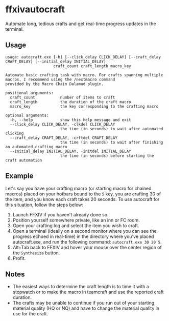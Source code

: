 # ffxivautocraft
Automate long, tedious crafts and get real-time progress updates in the terminal.

## Usage
```
usage: autocraft.exe [-h] [--click_delay CLICK_DELAY] [--craft_delay CRAFT_DELAY] [--initial_delay INITIAL_DELAY]
                     craft_count craft_length macro_key

Automate basic crafting task with macro. For crafts spanning multiple macros, I recommend using the /nextmacro command
provided by the Macro Chain Dalamud plugin.

positional arguments:
  craft_count           number of items to craft
  craft_length          the duration of the craft macro
  macro_key             the key corresponding to the crafting macro

optional arguments:
  -h, --help            show this help message and exit
  --click_delay CLICK_DELAY, -clkdel CLICK_DELAY
                        the time (in seconds) to wait after automated clicking
  --craft_delay CRAFT_DELAY, -crftdel CRAFT_DELAY
                        the time (in seconds) to wait after finishing an automated crafting macro
  --initial_delay INITIAL_DELAY, -initdel INITIAL_DELAY
                        the time (in seconds) before starting the craft automation
```

## Example
Let's say you have your crafting macro (or starting macro for chained macros) placed on your hotbars bound to the `5` key, you are crafting 30 of the item, and you know each craft takes 20 seconds. To use autocraft for this situation, follow the steps below:

1. Launch FFXIV if you haven't already done so. 
2. Position yourself somewhere private, like an inn or FC room.
3. Open your crafting log and select the item you wish to craft.
5. Open a terminal (ideally on a second monitor where you can see the progress echoed in real-time) in the directory where you've placed autocraft.exe, and run the following command:
   `autocraft.exe 30 20 5`.
6. Alt+Tab back to FFXIV and hover your mouse over the center region of the `Synthesize` button.
7. Profit.

## Notes
- The easiest ways to determine the craft length is to time it with a stopwatch or to make the macro in teamcraft and use the reported craft duration.
- The crafts may be unable to continue if you run out of your starting material quality (HQ or NQ) and have to change the material quality in use for the craft.
